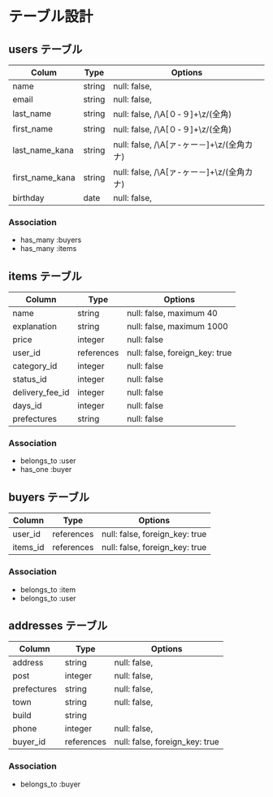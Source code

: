 # テーブル設計

## users テーブル
| Colum           | Type   | Options                                |
| --------        | ------ | ----------                             |
| name            | string | null: false,                           |
| email           | string | null: false,                           |
| last_name       | string | null: false, /\A[０-９]+\z/(全角)       |
| first_name      | string | null: false, /\A[０-９]+\z/(全角)       |
| last_name_kana  | string | null: false, /\A[ァ-ヶー－]+\z/(全角カナ)|
| first_name_kana | string | null: false, /\A[ァ-ヶー－]+\z/(全角カナ)|
| birthday        | date   | null: false,                           |

### Association

- has_many :buyers
- has_many :items

## items テーブル

| Column          | Type      | Options                           |
| ------          | ------    | -----------                       |
| name            | string    | null: false, maximum 40           |
| explanation     | string    | null: false, maximum 1000         |
| price           | integer   | null: false                       |
| user_id         | references| null: false, foreign_key: true    |
| category_id     | integer   | null: false                       |
| status_id       | integer   | null: false                       |
| delivery_fee_id | integer   | null: false                       |
| days_id         | integer   | null: false                       |
| prefectures     | string    | null: false                       |

### Association

- belongs_to :user
- has_one  :buyer

## buyers テーブル

| Column    | Type       | Options                        |
| ------    | ---------- | ------------------------------ |
| user_id   | references | null: false, foreign_key: true |
| items_id  | references | null: false, foreign_key: true |

### Association

- belongs_to :item
- belongs_to :user

## addresses テーブル

| Column        | Type       | Options                        |
| -------       | ---------- | ------------------------------ |
| address       | string     | null: false,                   |
| post          | integer    | null: false,                   |
| prefectures   | string     | null: false,                   |
| town          | string     | null: false,                   |
| build         | string     |                                |
| phone         | integer    | null: false,                   |
| buyer_id      | references | null: false, foreign_key: true |

### Association

- belongs_to :buyer
